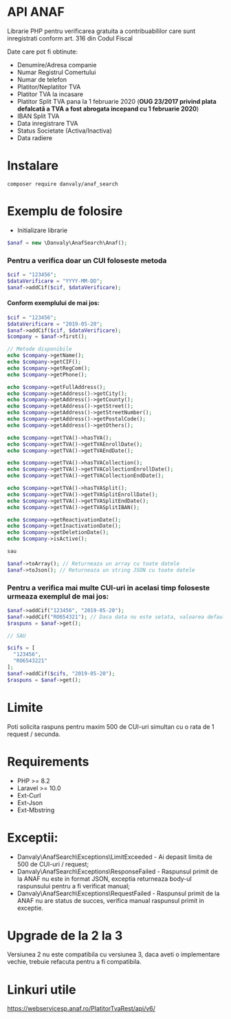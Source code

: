 # API ANAF
Librarie PHP pentru verificarea gratuita a contribuabililor care sunt inregistrati conform art. 316 din Codul Fiscal

Date care pot fi obtinute:
  - Denumire/Adresa companie
  - Numar Registrul Comertului
  - Numar de telefon
  - Platitor/Neplatitor TVA
  - Platitor TVA la incasare
  - Platitor Split TVA pana la 1 februarie 2020 (**OUG 23/2017 privind plata defalcată a TVA a fost abrogata incepand cu 1 februarie 2020**)
  - IBAN Split TVA
  - Data inregistrare TVA
  - Status Societate (Activa/Inactiva)
  - Data radiere
   
# Instalare

```shell
composer require danvaly/anaf_search
```

# Exemplu de folosire

- Initializare librarie

```php
$anaf = new \Danvaly\AnafSearch\Anaf(); 
```

### Pentru a verifica doar un CUI foloseste metoda 

```php
$cif = "123456";
$dataVerificare = "YYYY-MM-DD";
$anaf->addCif($cif, $dataVerificare);
```


#### Conform exemplului de mai jos:

```php
$cif = "123456";
$dataVerificare = "2019-05-20";
$anaf->addCif($cif, $dataVerificare);
$company = $anaf->first();

// Metode disponibile
echo $company->getName();
echo $company->getCIF();
echo $company->getRegCom();
echo $company->getPhone();

echo $company->getFullAddress();
echo $company->getAddress()->getCity();
echo $company->getAddress()->getCounty();
echo $company->getAddress()->getStreet();
echo $company->getAddress()->getStreetNumber();
echo $company->getAddress()->getPostalCode();
echo $company->getAddress()->getOthers();

echo $company->getTVA()->hasTVA();
echo $company->getTVA()->getTVAEnrollDate();
echo $company->getTVA()->getTVAEndDate();

echo $company->getTVA()->hasTVACollection();
echo $company->getTVA()->getTVACollectionEnrollDate();
echo $company->getTVA()->getTVACollectionEndDate();

echo $company->getTVA()->hasTVASplit();
echo $company->getTVA()->getTVASplitEnrollDate();
echo $company->getTVA()->getTVASplitEndDate();
echo $company->getTVA()->getTVASplitIBAN();

echo $company->getReactivationDate();
echo $company->getInactivationDate();
echo $company->getDeletionDate();
echo $company->isActive();

sau 

$anaf->toArray(); // Returneaza un array cu toate datele
$anaf->toJson(); // Returneaza un string JSON cu toate datele
```

### Pentru a verifica mai multe CUI-uri in acelasi timp foloseste urmeaza exemplul de mai jos:

```php
$anaf->addCif("123456", "2019-05-20");
$anaf->addCif("RO654321"); // Daca data nu este setata, valoarea default va fi data de azi
$raspuns = $anaf->get();

// SAU

$cifs = [
  "123456",
  "RO6543221"
];
$anaf->addCif($cifs, "2019-05-20");
$raspuns = $anaf->get();
```

# Limite
Poti solicita raspuns pentru maxim 500 de CUI-uri simultan cu o rata de 1 request / secunda. 

# Requirements
* PHP >= 8.2
* Laravel >= 10.0
* Ext-Curl
* Ext-Json
* Ext-Mbstring

# Exceptii:

* Danvaly\AnafSearch\Exceptions\LimitExceeded - Ai depasit limita de 500 de CUI-uri / request;
* Danvaly\AnafSearch\Exceptions\ResponseFailed - Raspunsul primit de la ANAF nu este in format JSON, exceptia returneaza body-ul raspunsului pentru a fi verificat manual;
* Danvaly\AnafSearch\Exceptions\RequestFailed - Raspunsul primit de la ANAF nu are status de succes, verifica manual raspunsul primit in exceptie.

# Upgrade de la 2 la 3
Versiunea 2 nu este compatibila cu versiunea 3, daca aveti o implementare vechie, trebuie refacuta pentru a fi compatibila.

# Linkuri utile
https://webservicesp.anaf.ro/PlatitorTvaRest/api/v6/
